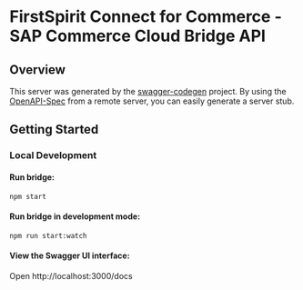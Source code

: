 # FirstSpirit Connect for Commerce - SAP Commerce Cloud Bridge API

## Overview

This server was generated by the [swagger-codegen](https://github.com/swagger-api/swagger-codegen) project. By using the [OpenAPI-Spec](https://github.com/OAI/OpenAPI-Specification) from a remote server, you can easily generate a server stub.

## Getting Started

### Local Development

#### Run bridge:

```
npm start
```

#### Run bridge in development mode:

```
npm run start:watch
```

#### View the Swagger UI interface:

Open http://localhost:3000/docs